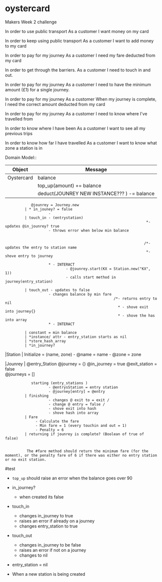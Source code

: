 # oystercard
Makers Week 2 challenge

In order to use public transport
As a customer
I want money on my card

In order to keep using public transport
As a customer
I want to add money to my card

In order to pay for my journey
As a customer
I need my fare deducted from my card

In order to get through the barriers.
As a customer
I need to touch in and out.

In order to pay for my journey
As a customer
I need to have the minimum amount (£1) for a single journey.

In order to pay for my journey
As a customer
When my journey is complete, I need the correct amount deducted from my card

In order to pay for my journey
As a customer
I need to know where I've travelled from


In order to know where I have been
As a customer
I want to see all my previous trips



In order to know how far I have travelled
As a customer
I want to know what zone a station is in




Domain Model::

| Object     | Message |
| ---        | ---   |
| Oystercard | balance |
|            | top_up(amount) += balance
             | deduct(JOUNREY NEW INSTANCE??? ) -= balance 
                @jounrey = Journey.new
             | * in_jouney? = false 
                        - 
             | touch_in - (entrystation)
                                                                     *- updates @in_jounrey? true
                        - throws error when below min balance
                       
                          
                                                                    /*- updates the entry to station name  
                                                                     *- shove entry to journey 
                        
                        * - INTERACT
                                - @jounrey.start(KX = Station.new("KX", 1))
                                - calls start method in journey(entry_station)
                                
             | touch_out - updates to false
                        - changes balance by min fare 
                                                      /*- returns entry to nil 
                                                        * - shove exit into journey{}
                                                        * - shove the has into array 
                        * - INTERACT 

             | constant = min balance 
             | *instance/ attr - entry_station starts as nil 
             | *store_hash_array
             | *in_journey? 


|Station     | Initialize = (name, zone)
                        - @name = name 
                        - @zone = zone 



|Jounrey     | @entry_Station
               @journey = {}
               @in_journey = true
               @exit_station = false  
               @journeys = []


                starting (entry_stations )
                        - @entrysStation = entry station 
                        - @journey[entry] = @entry       
             | finishing
                        - changes @ exit to = exit /
                        - change @ entry = false /
                        - shove exit into hash
                        - shove hash into array 
             | Fare 
                  - Calculate the fare 
                  - Min fare = 1 (every touchin and out = 1)
                  - Penalty = 6   
             | returning if jounrey is complete? (Boolean of true of false)


              The #fare method should return the minimum fare (for the moment), or the penalty fare of 6 if there was either no entry station or no exit station.



                    
#test

- `top_up` should raise an error when the balance goes over 90

- in_journey?
  - when created its false

- touch_in
  - changes in_journey to true
  - raises an error if already on a journey
  - changes entry_station  to true 

- touch_out
  - changes in_journey to be false
  - raises an error if not on a journey
  - changes to nil 

- entry_station = nil 

- When a new station is being created 


